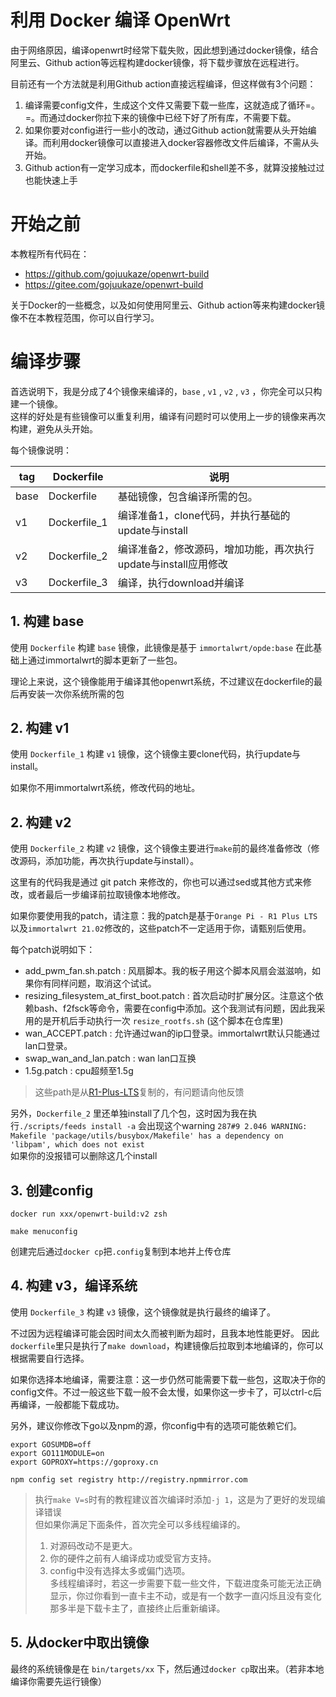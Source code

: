 # 利用 Docker 编译 OpenWrt

由于网络原因，编译openwrt时经常下载失败，因此想到通过docker镜像，结合阿里云、Github action等远程构建docker镜像，将下载步骤放在远程进行。

目前还有一个方法就是利用Github action直接远程编译，但这样做有3个问题：

1. 编译需要config文件，生成这个文件又需要下载一些库，这就造成了循环=。=。而通过docker你拉下来的镜像中已经下好了所有库，不需要下载。
2. 如果你要对config进行一些小的改动，通过Github action就需要从头开始编译。而利用docker镜像可以直接进入docker容器修改文件后编译，不需从头开始。
3. Github action有一定学习成本，而dockerfile和shell差不多，就算没接触过过也能快速上手

# 开始之前

本教程所有代码在： 

* https://github.com/gojuukaze/openwrt-build   
* https://gitee.com/gojuukaze/openwrt-build 

关于Docker的一些概念，以及如何使用阿里云、Github action等来构建docker镜像不在本教程范围，你可以自行学习。

# 编译步骤


首选说明下，我是分成了4个镜像来编译的，`base` , `v1` , `v2` , `v3` ，你完全可以只构建一个镜像。  
这样的好处是有些镜像可以重复利用，编译有问题时可以使用上一步的镜像来再次构建，避免从头开始。

每个镜像说明：

| tag  | Dockerfile   | 说明                                                 |
| ---- | ------------ | ------------------------------------------------------ |
| base | Dockerfile   | 基础镜像，包含编译所需的包。             |
| v1   | Dockerfile_1 | 编译准备1，clone代码，并执行基础的update与install |
| v2   | Dockerfile_2 | 编译准备2，修改源码，增加功能，再次执行update与install应用修改|
| v3   | Dockerfile_3 | 编译，执行download并编译                       |


## 1. 构建 base

使用 `Dockerfile` 构建 `base` 镜像，此镜像是基于 `immortalwrt/opde:base` 在此基础上通过immortalwrt的脚本更新了一些包。  

理论上来说，这个镜像能用于编译其他openwrt系统，不过建议在dockerfile的最后再安装一次你系统所需的包

## 2. 构建 v1

使用 `Dockerfile_1` 构建 `v1` 镜像，这个镜像主要clone代码，执行update与install。

如果你不用immortalwrt系统，修改代码的地址。

## 2. 构建 v2

使用 `Dockerfile_2` 构建 `v2` 镜像，这个镜像主要进行`make`前的最终准备修改（修改源码，添加功能，再次执行update与install）。

这里有的代码我是通过 git patch 来修改的，你也可以通过sed或其他方式来修改，或者最后一步编译前拉取镜像本地修改。  

如果你要使用我的patch，请注意：我的patch是基于`Orange Pi - R1 Plus LTS`以及`immortalwrt 21.02`修改的，这些patch不一定适用于你，请甄别后使用。

每个patch说明如下：

* add_pwm_fan.sh.patch : 风扇脚本。我的板子用这个脚本风扇会滋滋响，如果你有同样问题，取消这个试试。
* resizing_filesystem_at_first_boot.patch : 首次启动时扩展分区。注意这个依赖bash、f2fsck等命令，需要在config中添加。这个我测试有问题，因此我采用的是开机后手动执行一次 `resize_rootfs.sh` (这个脚本在仓库里)
* wan_ACCEPT.patch : 允许通过wan的ip口登录。immortalwrt默认只能通过lan口登录。
* swap_wan_and_lan.patch : wan lan口互换
* 1.5g.patch : cpu超频至1.5g

> 这些path是从[R1-Plus-LTS](https://github.com/mingxiaoyu/R1-Plus-LTS)复制的，有问题请向他反馈

另外，`Dockerfile_2` 里还单独install了几个包，这时因为我在执行`./scripts/feeds install -a` 会出现这个warning `287#9 2.046 WARNING: Makefile 'package/utils/busybox/Makefile' has a dependency on 'libpam', which does not exist`  
如果你的没报错可以删除这几个install

## 3. 创建config

```
docker run xxx/openwrt-build:v2 zsh

make menuconfig
```

创建完后通过`docker cp`把`.config`复制到本地并上传仓库

## 4. 构建 v3，编译系统

使用 `Dockerfile_3` 构建 `v3` 镜像，这个镜像就是执行最终的编译了。  

不过因为远程编译可能会因时间太久而被判断为超时，且我本地性能更好。
因此`dockerfile`里只是执行了`make download`，构建镜像后拉取到本地编译的，你可以根据需要自行选择。  

如果你选择本地编译，需要注意：这一步仍然可能需要下载一些包，这取决于你的config文件。不过一般这些下载一般不会太慢，如果你这一步卡了，可以ctrl-c后再编译，一般都能下载成功。  

另外，建议你修改下go以及npm的源，你config中有的选项可能依赖它们。

```
export GOSUMDB=off
export GO111MODULE=on
export GOPROXY=https://goproxy.cn

npm config set registry http://registry.npmmirror.com

```

> 执行`make V=s`时有的教程建议首次编译时添加`-j 1`，这是为了更好的发现编译错误  
> 但如果你满足下面条件，首次完全可以多线程编译的。  
> 1. 对源码改动不是更大。  
> 2. 你的硬件之前有人编译成功或受官方支持。  
> 3. config中没有选择太多或偏门选项。  
> 多线程编译时，若这一步需要下载一些文件，下载进度条可能无法正确显示，你过你看到一直卡主不动，或是有一个数字一直闪烁且没有变化那多半是下载卡主了，直接终止后重新编译。

## 5. 从docker中取出镜像

最终的系统镜像是在 `bin/targets/xx` 下，然后通过`docker cp`取出来。（若非本地编译你需要先运行镜像）

